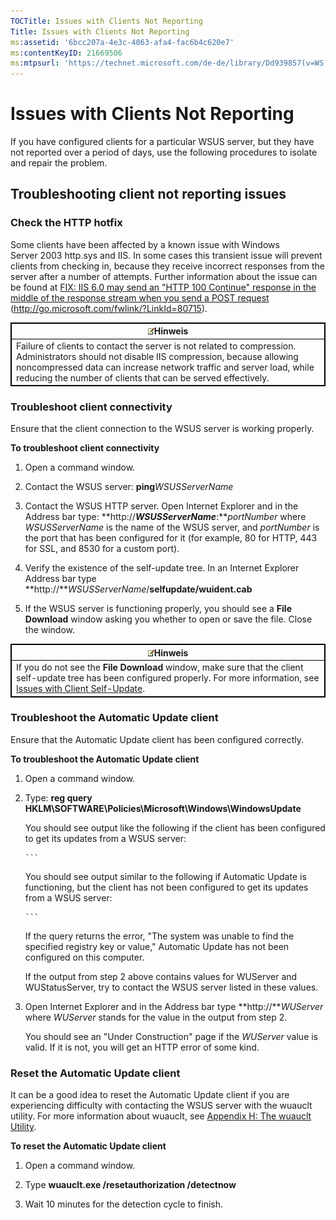 ```yaml
---
TOCTitle: Issues with Clients Not Reporting
Title: Issues with Clients Not Reporting
ms:assetid: '6bcc207a-4e3c-4063-afa4-fac6b4c620e7'
ms:contentKeyID: 21669506
ms:mtpsurl: 'https://technet.microsoft.com/de-de/library/Dd939857(v=WS.10)'
---
```


Issues with Clients Not Reporting
=================================

If you have configured clients for a particular WSUS server, but they have not reported over a period of days, use the following procedures to isolate and repair the problem.

Troubleshooting client not reporting issues
-------------------------------------------

### Check the HTTP hotfix

Some clients have been affected by a known issue with Windows Server 2003 http.sys and IIS. In some cases this transient issue will prevent clients from checking in, because they receive incorrect responses from the server after a number of attempts. Further information about the issue can be found at [FIX: IIS 6.0 may send an "HTTP 100 Continue" response in the middle of the response stream when you send a POST request](http://go.microsoft.com/fwlink/?linkid=80715) (http://go.microsoft.com/fwlink/?LinkId=80715).

 
<table style="border:1px solid black;">
<colgroup>
<col width="100%" />
</colgroup>
<thead>
<tr class="header">
<th style="border:1px solid black;" ><img src="images/Dd939857.note(WS.10).gif" />Hinweis</th>
</tr>
</thead>
<tbody>
<tr class="odd">
<td style="border:1px solid black;">Failure of clients to contact the server is not related to compression. Administrators should not disable IIS compression, because allowing noncompressed data can increase network traffic and server load, while reducing the number of clients that can be served effectively.
</td>
</tr>
</tbody>
</table>
 

### Troubleshoot client connectivity

Ensure that the client connection to the WSUS server is working properly.

**To troubleshoot client connectivity**
1.  Open a command window.

2.  Contact the WSUS server: **ping***WSUSServerName*

3.  Contact the WSUS HTTP server. Open Internet Explorer and in the Address bar type: **http://***WSUSServerName***:***portNumber* where *WSUSServerName* is the name of the WSUS server, and *portNumber* is the port that has been configured for it (for example, 80 for HTTP, 443 for SSL, and 8530 for a custom port).

4.  Verify the existence of the self-update tree. In an Internet Explorer Address bar type **http://***WSUSServerName*/**selfupdate/wuident.cab**

5.  If the WSUS server is functioning properly, you should see a **File Download** window asking you whether to open or save the file. Close the window.

 
<table style="border:1px solid black;">
<colgroup>
<col width="100%" />
</colgroup>
<thead>
<tr class="header">
<th style="border:1px solid black;" ><img src="images/Dd939857.note(WS.10).gif" />Hinweis</th>
</tr>
</thead>
<tbody>
<tr class="odd">
<td style="border:1px solid black;">If you do not see the <strong>File Download</strong> window, make sure that the client self-update tree has been configured properly. For more information, see <a href="https://technet.microsoft.com/0e9c0f6a-1039-4673-b5ac-ba5da88ea1d1">Issues with Client Self-Update</a>.
</td>
</tr>
</tbody>
</table>
 

### Troubleshoot the Automatic Update client

Ensure that the Automatic Update client has been configured correctly.

**To troubleshoot the Automatic Update client**
1.  Open a command window.

2.  Type:
    **reg query HKLM\\SOFTWARE\\Policies\\Microsoft\\Windows\\WindowsUpdate**

    You should see output like the following if the client has been configured to get its updates from a WSUS server:

    
        ```
    You should see output similar to the following if Automatic Update is functioning, but the client has not been configured to get its updates from a WSUS server:

    
        ```
    If the query returns the error, "The system was unable to find the specified registry key or value," Automatic Update has not been configured on this computer.

    If the output from step 2 above contains values for WUServer and WUStatusServer, try to contact the WSUS server listed in these values.

3.  Open Internet Explorer and in the Address bar type **http://***WUServer*
    where *WUServer* stands for the value in the output from step 2.

    You should see an "Under Construction" page if the *WUServer* value is valid. If it is not, you will get an HTTP error of some kind.

### Reset the Automatic Update client

It can be a good idea to reset the Automatic Update client if you are experiencing difficulty with contacting the WSUS server with the wuauclt utility. For more information about wuauclt, see [Appendix H: The wuauclt Utility](https://technet.microsoft.com/7cc1c5f9-5678-4bb4-a7a6-18939dcc120c).

**To reset the Automatic Update client**
1.  Open a command window.

2.  Type **wuauclt.exe /resetauthorization /detectnow**

3.  Wait 10 minutes for the detection cycle to finish.
